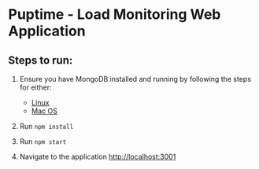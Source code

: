 # Puptime - Load Monitoring Web Application

## Steps to run:

1. Ensure you have MongoDB installed and running by following the steps for either:

   - [Linux](https://docs.mongodb.com/manual/administration/install-on-linux/)
   - [Mac OS](https://docs.mongodb.com/manual/tutorial/install-mongodb-on-os-x/)

1. Run `npm install`
1. Run `npm start`
1. Navigate to the application [http://localhost:3001](http://localhost:3001)

